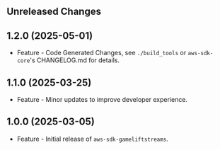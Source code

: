 Unreleased Changes
------------------

1.2.0 (2025-05-01)
------------------

* Feature - Code Generated Changes, see `./build_tools` or `aws-sdk-core`'s CHANGELOG.md for details.

1.1.0 (2025-03-25)
------------------

* Feature - Minor updates to improve developer experience.

1.0.0 (2025-03-05)
------------------

* Feature - Initial release of `aws-sdk-gameliftstreams`.

